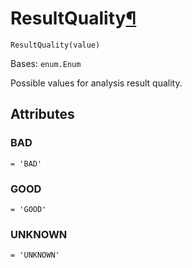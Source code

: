 # ResultQuality[¶](#resultquality "Permalink to this headline")

<span id="undefined" />

`ResultQuality(value)`

Bases: `enum.Enum`

Possible values for analysis result quality.

## Attributes

<span id="undefined" />

### BAD

`= 'BAD'`

<span id="undefined" />

### GOOD

`= 'GOOD'`

<span id="undefined" />

### UNKNOWN

`= 'UNKNOWN'`
